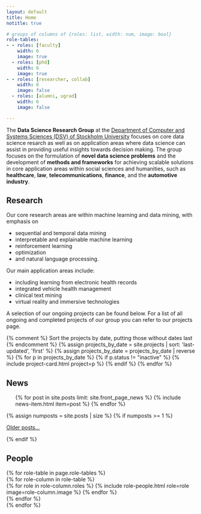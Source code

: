 ```yaml
---
layout: default
title: Home
notitle: true

# groups of columns of {roles: list, width: num, image: bool}
role-tables:
- - roles: [faculty]
    width: 6
    image: true
  - roles: [phd]
    width: 6
    image: true
- - roles: [researcher, collab]
    width: 6
    image: false
  - roles: [alumni, ugrad]
    width: 6
    image: false

---
```


<div class="jumbotron">
    <p>
        The <b>Data Science Research Group</b> at the <a href="https://dsv.su.se/en/research/research-areas/datascience/description">Department of Computer and Systems Sciences (DSV) of Stockholm University</a> focuses on core data science resarch as well as on application areas where data science can assist in providing useful insights towards decision making. The group focuses on the formulation of <strong>novel data science problems</strong> and the development of <strong>methods and frameworks</strong> for achieving scalable solutions in core application areas within social sciences and humanities, such as <strong>healthcare</strong>, <strong>law</strong>, <strong>telecommunications</strong>, <strong>finance</strong>, and the <strong>automotive industry</strong>.
    </p>
</div>
    
<section>
    <h2>Research</h2>
   <p> Our core research areas are within machine learning and data mining, with emphasis on 
   <ul>
   <li>sequential and temporal data mining</li>
   <li>interpretable and explainable machine learning</li>
   <li>reinforcement learning</li>
   <li>optimization</li>
   <li>and natural language processing.</li>
   </ul>
   </p>
<p>   Our main application areas include:
   <ul>
   <li>including learning from electronic health records</li>
   <li>integrated vehicle health management</li>
   <li>clinical text mining</li>
   <li>virtual reality and immersive technologies</li>
   </ul>
   </p>

<p>  A selection of our ongoing projects can be found below. For a list of all ongoing and completed projects of our group you can refer to our projects page. 
</p>

<div class="card-columns">
        {% comment %}
        Sort the projects by date, putting those without dates last
        {% endcomment %}
        {% assign projects_by_date = site.projects | sort: 'last-updated', 'first' %}
        {% assign projects_by_date = projects_by_date | reverse %}
        {% for p in projects_by_date %}
            {% if p.status != "inactive" %}
                {% include project-card.html project=p %}
            {% endif %}
        {% endfor %}
    </div>

</section>


<section>
    <h2>News</h2>
    <ul class="news list-unstyled">
        {% for post in site.posts limit: site.front_page_news %}
            {% include news-item.html item=post %}
        {% endfor %}
    </ul>
    {% assign numposts = site.posts | size %}
    {% if numposts >= 1 %}
        <p>
            <span class="fa fa-fw fa-history"></span>
            <a href="{{ site.base }}/blog.html">Older posts&hellip;</a>
        </p>
    {% endif %}
</section>


<div id="people">
    <h2>People</h2>
    {% for role-table in page.role-tables %}
        <section class="people row justify-content-between">
            {% for role-column in role-table %}
                <div class="col-md-{{ role-column.width }}">
                    {% for role in role-column.roles %}
                        {% include role-people.html role=role image=role-column.image %}
                    {% endfor %}
                </div>
            {% endfor %}
        </section>
    {% endfor %}
</div>
